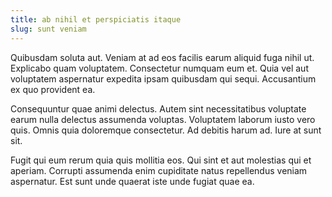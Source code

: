 ```yaml
---
title: ab nihil et perspiciatis itaque
slug: sunt veniam
---
```


Quibusdam soluta aut. Veniam at ad eos facilis earum aliquid fuga nihil ut. Explicabo quam voluptatem. Consectetur numquam eum et. Quia vel aut voluptatem aspernatur expedita ipsam quibusdam qui sequi. Accusantium ex quo provident ea.

Consequuntur quae animi delectus. Autem sint necessitatibus voluptate earum nulla delectus assumenda voluptas. Voluptatem laborum iusto vero quis. Omnis quia doloremque consectetur. Ad debitis harum ad. Iure at sunt sit.

Fugit qui eum rerum quia quis mollitia eos. Qui sint et aut molestias qui et aperiam. Corrupti assumenda enim cupiditate natus repellendus veniam aspernatur. Est sunt unde quaerat iste unde fugiat quae ea.
